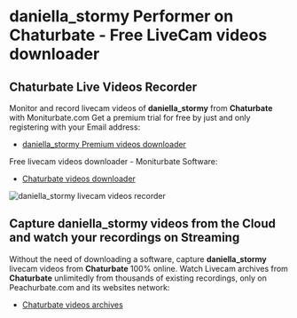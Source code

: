# daniella_stormy Performer on Chaturbate - Free LiveCam videos downloader

## Chaturbate Live Videos Recorder

Monitor and record livecam videos of **daniella_stormy** from **Chaturbate** with Moniturbate.com
Get a premium trial for free by just and only registering with your Email address:
* [daniella_stormy Premium videos downloader](https://moniturbate.com/request-demo-licence-key.html)

Free livecam videos downloader - Moniturbate Software:
* [Chaturbate videos downloader](https://moniturbate.com/moniturbate-download-software.html)

![daniella_stormy livecam videos recorder](https://peachurnet.com/templates/moniturbate-software.png)


## Capture daniella_stormy videos from the Cloud and watch your recordings on Streaming

Without the need of downloading a software, capture **daniella_stormy** livecam videos from **Chaturbate** 100% online.
Watch Livecam archives from **Chaturbate** unlimitedly from thousands of existing recordings, only on Peachurbate.com and its websites network:
* [Chaturbate videos archives](https://peachurnet.com/)